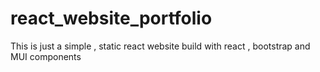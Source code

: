 # react_website_portfolio
This is just a simple , static react website build with react , bootstrap and MUI components